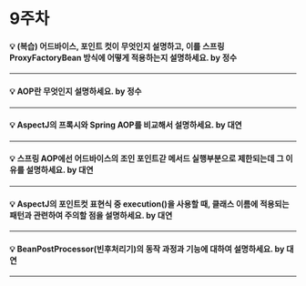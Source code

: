 # 9주차  

#### :bulb: (복습) 어드바이스, 포인트 컷이 무엇인지 설명하고, 이를 스프링 ProxyFactoryBean 방식에 어떻게 적용하는지 설명하세요. by 정수

--------

#### :bulb: AOP란 무엇인지 설명하세요. by 정수

--------

#### :bulb: AspectJ의 프록시와 Spring AOP를 비교해서 설명하세요. by 대연

--------

#### :bulb: 스프링 AOP에선 어드바이스의 조인 포인트갇 메서드 실행부분으로 제한되는데 그 이유를 설명하세요. by 대연

--------

#### :bulb: AspectJ의 포인트컷 표현식 중 execution()을 사용할 때, 클래스 이름에 적용되는 패턴과 관련하여 주의할 점을 설명하세요. by 대연

--------

#### :bulb: BeanPostProcessor(빈후처리기)의 동작 과정과 기능에 대하여 설명하세요. by 대연

--------


